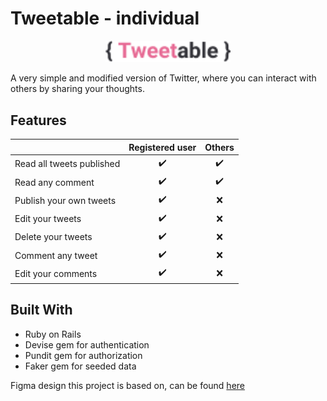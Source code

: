 # Tweetable - individual

<p align="center">
  <img src="https://github.com/scribani/tweetable-individual/blob/main/public/images/tweetable_logo.png?raw=true" alt="logo" width="200px">
</p>

A very simple and modified version of Twitter, where you can interact with others by sharing your thoughts.

## Features

|                            |  Registered user  |      Others      |
| -------------------------- | :---------------: | :--------------: |
| Read all tweets published  |         ✔️         |         ✔️        |
| Read any comment           |         ✔️         |         ✔️        |
| Publish your own tweets    |         ✔️         |        ❌        |
| Edit your tweets           |         ✔️         |        ❌        |
| Delete your tweets         |         ✔️         |        ❌        |
| Comment any tweet          |         ✔️         |        ❌        |
| Edit your comments         |         ✔️         |        ❌        |

## Built With

- Ruby on Rails
- Devise gem for authentication
- Pundit gem for authorization
- Faker gem for seeded data

Figma design this project is based on, can be found [here](https://www.figma.com/file/V4tegCrDGV8oabwzEvwVz7/Tweetable-Individual?node-id=0%3A1)
